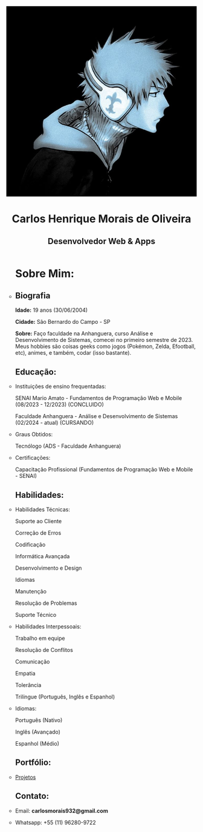 <html lang="pt-br">
<head>
    <meta charset="UTF-8">
    <meta name="viewport" content="width=device-width, initial-scale=1.0">
    <title>Carlos Henrique - Portfólio</title>
    <link rel="stylesheet" href="css/style.css">
</head>
<body>
    <header>
        <img src="images/foto_perfil.jpg" alt="Foto de Perfil">
        <h1 class="head">Carlos Henrique Morais de Oliveira</h1>
            <h2 class="head">Desenvolvedor Web & Apps</h2>
    </header>
    <ul style="list-style-type:circle;">
        <h1>Sobre Mim:</h1>
            <li><h2>Biografia</h2>
            <p><strong>Idade:</strong> 19 anos (30/06/2004)</p>
            <p><strong>Cidade:</strong> São Bernardo do Campo - SP</p>
            <p><strong>Sobre:</strong> Faço faculdade na Anhanguera, curso Análise e Desenvolvimento de Sistemas, comecei no primeiro semestre de 2023. Meus hobbies são coisas geeks como jogos (Pokémon, Zelda, Efootball, etc), animes, e também, codar (isso bastante).</p></li>
        <h2>Educação:</h2>
            <li><p>Instituições de ensino frequentadas:
                <p>SENAI Mario Amato - Fundamentos de Programação Web e Mobile <br> (08/2023 - 12/2023) (CONCLUIDO)</p>
                <p>Faculdade Anhanguera - Análise e Desenvolvimento de Sistemas <br> (02/2024 - atual) (CURSANDO)</p>
            </p></li>
            <li><p>Graus Obtidos:</p> 
                <p>Tecnólogo (ADS - Faculdade Anhanguera)</p></li>
            <li><p>Certificações: 
                <p>Capacitação Profissional (Fundamentos de Programação Web e Mobile - SENAI)
            </p></li>
        <h2>Habilidades:</h2>
            <li><p>Habilidades Técnicas:
                <p>Suporte ao Cliente</p>
                <p>Correção de Erros</p>
                <p>Codificação</p>
                <p>Informática Avançada</p>
                <p>Desenvolvimento e Design</p>
                <p>Idiomas</p>
                <p>Manutenção</p>
                <p>Resolução de Problemas</p>
                <p>Suporte Técnico</p></p></li>
            <li><p>Habilidades Interpessoais: 
                <p>Trabalho em equipe</p>
                <p>Resolução de Conflitos</p>
                <p>Comunicação</p>
                <p>Empatia</p>
                <p>Tolerância</p>
                <p>Trilíngue (Português, Inglês e Espanhol)</p>
            </p></li>
            <li><p>Idiomas:
                <p>Português (Nativo)</p>
                <p>Inglês (Avançado)</p>
                <p>Espanhol (Médio)</p>
            </p></li>
        <h2>Portfólio:</h2>
            <li><p><a href="https://github.com/carloshenriquemorais" target="_blank">Projetos</a></p></li>
        <h2>Contato:</h2>
            <li><p>Email: <strong>carlosmorais932@gmail.com</strong></p></li>
            <li><p>Whatsapp: +55 (11) 96280-9722</p></li>
